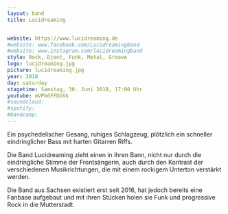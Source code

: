 ```yaml
---
layout: band
title: Lucidreaming


website: https://www.lucidreaming.de
#website: www.facebook.com/Lucidreamingband
#website: www.instagram.com/lucidreamingband
style: Rock, Djent, Funk, Metal, Groove
logo: lucidreaming.jpg
picture: lucidreaming.jpg
year: 2018
day: saturday
stagetime: Samstag, 30. Juni 2018, 17:00 Uhr
youtube: mVPk6FFDUVk
#soundcloud:
#spotify:
#bandcamp:
---
```


Ein psychedelischer Gesang, ruhiges Schlagzeug, plötzlich ein schneller
eindringlicher Bass mit harten Gitarren Riffs.

Die Band Lucidreaming zieht einen in ihren Bann, nicht nur durch die
eindringliche Stimme der Frontsängerin, auch durch den Kontrast der
verschiedenen Musikrichtungen, die mit einem rockigem Unterton verstärkt
werden.

Die Band aus Sachsen existiert erst seit 2016, hat jedoch bereits eine Fanbase
aufgebaut und mit ihren Stücken holen sie Funk und progressive Rock in die
Mutterstadt.
